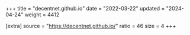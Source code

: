 +++
title = "decentnet.github.io"
date = "2022-03-22"
updated = "2024-04-24"
weight = 4412

[extra]
source = "https://decentnet.github.io/"
ratio = 46
size = 4
+++
